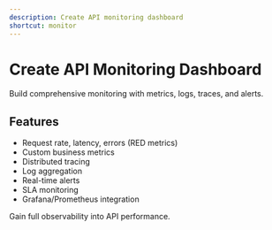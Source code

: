 ```yaml
---
description: Create API monitoring dashboard
shortcut: monitor
---
```


# Create API Monitoring Dashboard

Build comprehensive monitoring with metrics, logs, traces, and alerts.

## Features

- Request rate, latency, errors (RED metrics)
- Custom business metrics
- Distributed tracing
- Log aggregation
- Real-time alerts
- SLA monitoring
- Grafana/Prometheus integration

Gain full observability into API performance.

